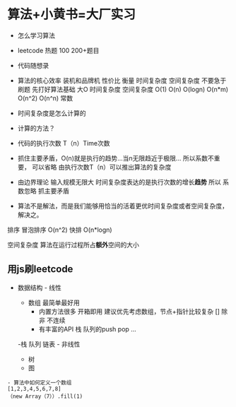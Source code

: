 # 算法+小黄书=大厂实习

- 怎么学习算法
 - leetcode 热题 100  200+题目
 - 代码随想录

- 算法的核心效率
装机和品牌机 性价比
衡量    时间复杂度 空间复杂度
不要急于刷题  先打好算法基础
大O  时间复杂度  空间复杂度
O(1)    O(n)     O(logn)     O(n*m)    O(n^2)     O(n^n)
常数     
- 时间复杂度是怎么计算的
 - 计算的方法？
 - 代码的执行次数 T（n）Time次数
 - 抓住主要矛盾，O(n)就是执行的趋势...当n无限趋近于极限...
 所以系数不重要，  可以省略
 由执行次数T（n）可以推出算法的复杂度
  - 由边界理论  输入规模无限大 时间复杂度表达的是执行次数的增长**趋势**
  所以  系数忽略  抓主要矛盾

- 算法不是解法，而是我们能够用恰当的活着更优时间复杂度或者空间复杂度，解决之。
 
 排序  冒泡排序 O(n^2)
 快排  O(n*logn)

 空间复杂度
   算法在运行过程所占**额外**空间的大小

   ## 用js刷leetcode
   - 数据结构
    - 线性
     - 数组 最简单最好用
       - 内置方法很多 开箱即用 
        建议优先考虑数组，节点+指针比较复杂 []
        除非 不连续
        - 有丰富的API  栈  队列的push pop ...

     -栈  队列  链表
    - 非线性
     - 树
     - 图

    - 算法中如何定义一个数组
    [1,2,3,4,5,6,7,8]
    （new Array（7））.fill(1)